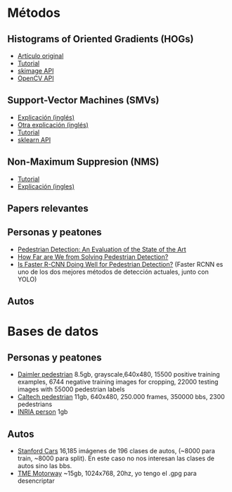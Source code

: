 

# Métodos

## Histograms of Oriented Gradients (HOGs)
* [Artículo original](https://lear.inrialpes.fr/people/triggs/pubs/Dalal-cvpr05.pdf)
* [Tutorial](http://mccormickml.com/2013/05/09/hog-person-detector-tutorial/)
* [skimage API](http://scikit-image.org/docs/dev/api/skimage.feature.html#skimage.feature.hog)
* [OpenCV API](https://docs.opencv.org/2.4/modules/gpu/doc/object_detection.html)


## Support-Vector Machines (SMVs)
* [Explicación (inglés)](https://www.youtube.com/watch?v=N1vOgolbjSc)
* [Otra explicación (inglés)](https://www.youtube.com/watch?v=eUfvyUEGMD8)
* [Tutorial](http://cs229.stanford.edu/notes/cs229-notes3.pdf)
* [sklearn API](http://scikit-learn.org/stable/modules/classes.html#module-sklearn.svm)

## Non-Maximum Suppresion (NMS)
* [Tutorial](https://www.pyimagesearch.com/2014/11/17/non-maximum-suppression-object-detection-python/)
* [Explicación (ingles)](https://www.youtube.com/watch?v=A46HZGR5fMw)

## Papers relevantes

## Personas y peatones
* [Pedestrian Detection:
An Evaluation of the State of the Art](http://ieeexplore.ieee.org/stamp/stamp.jsp?arnumber=5975165)
* [How Far are We from Solving Pedestrian Detection?](https://www.cv-foundation.org/openaccess/content_cvpr_2016/papers/Zhang_How_Far_Are_CVPR_2016_paper.pdf)
* [Is Faster R-CNN Doing Well for
Pedestrian Detection?](http://kaiminghe.com/publications/eccv16ped.pdf) (Faster RCNN es uno de los dos mejores métodos de detección actuales, junto con YOLO)

## Autos

# Bases de datos

## Personas y peatones
* [Daimler pedestrian](http://www.gavrila.net/Datasets/Daimler_Pedestrian_Benchmark_D/Daimler_Mono_Ped__Detection_Be/daimler_mono_ped__detection_be.html)  8.5gb, grayscale,640x480, 15500 positive training examples, 6744 negative training images for cropping, 22000 testing images with 55000 pedestrian labels
* [Caltech pedestrian](http://www.vision.caltech.edu/Image_Datasets/CaltechPedestrians/) 11gb, 640x480, 250.000 frames, 350000 bbs, 2300 pedestrians
* [INRIA person](http://pascal.inrialpes.fr/data/human/) 1gb

## Autos

* [Stanford Cars](http://ai.stanford.edu/~jkrause/cars/car_dataset.html) 16,185 imágenes de 196 clases de autos, (~8000 para train, ~8000 para split). En este caso no nos interesan las clases de autos sino las bbs.
* [TME Motorway](http://cmp.felk.cvut.cz/data/motorway/) ~15gb, 1024x768, 20hz, yo tengo el .gpg para desencriptar
